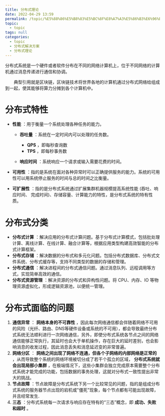 ```yaml
---
title: 分布式理论
date: 2022-04-29 13:59
permalink: /topic/%E5%88%86%E5%B8%83%E5%BC%8F%E8%A7%A3%E5%86%B3%E6%96%B9%E6%A1%88/%E5%88%86%E5%B8%83%E5%BC%8F%E7%90%86%E8%AE%BA
topic: 
  - topic
tags: null
categories: 
  - topic
  - 分布式解决方案
  - 分布式理论
---
```

分布式系统是一个硬件或者软件分布在不同的网络计算机上，位于不同网络的计算机通过消息传递进行通信和协调。

　　典型引用就是区块链，区块链技术将世界各地的计算机通过分布式网络给组成到一起，使其能够将算力分摊到各个计算机中。

# 分布式特性

* **性能** ：用于衡量一个系统处理各种任务的能力。

  * **吞吐量** ：系统在一定时间内可以处理的任务数。

    * **QPS** ，即每秒查询数
    * **TPS** ，即每秒事务数
  * **响应时间** ：系统响应一个请求或输入需要花费的时间。
* **可用性** ：指的是系统在面对各种异常时可以正确提供服务的能力。系统的可用性可以用系统停止服务的时间与总的时间之比衡量。
* **可扩展性** ：指的是分布式系统通过扩展集群机器规模提高系统性能 (吞吐、响应时间、 完成时间)、存储容量、计算能力的特性，是分布式系统的特有性质。

# 分布式分类

* **分布式计算** ：解决应用的分布式计算问题。基于分布式计算模式，包括批处理计算、离线计算、在线计算、融合计算等，根据应用类型构建高效智能的分布式计算框架。
* **分布式存储** ：解决数据的分布式和多元化问题。包括分布式数据库、分布式文件系统、分布式缓存等，支持不同类型的数据的存储和管理。
* **分布式通信** ：解决进程间的分布式通信问题。通过消息队列、远程调用等方式，实现简单高效的通信。
* **分布式资源管理** ：解决资源的分布式和异构性问题。将 CPU、内存、IO 等物理资源虚拟化，形成逻辑资源池，以便统一管理。

# 分布式面临的问题

1. **通信异常** ： **网络本身的不可靠性** ，因此每次网络通信都会伴随着网络不可用的风险（光纤、路由、DNS等硬件设备或系统的不可用），都会导致最终分布式系统无法顺利进行一次网络通信，另外，即使分布式系统各节点之间的网络通信能够正常执行，其延时也会大于单机操作，存在巨大的延时差别，也会影响消息的收发过程，因此消息丢失和消息延迟变的非常普遍。
2. **网络分区** ： **网络之间出现了网络不连通，但各个子网络的内部网络是正常的** ，从而导致整个系统的网络环境被切分成了若干个孤立的区域， **分布式系统就会出现局部小集群** ，在极端情况下，这些小集群会独立完成原本需要整个分布式系统才能完成的功能，包括数据的事务处理，这就对分布式一致性提出非常大的挑战。
3. **节点故障** ：节点故障是分布式系统下另一个比较常见的问题，指的是组成分布式系统的服务器节点出现的宕机或"僵死"现象，每个节点都有可能出现故障，并且经常发生.
4. **三态** ：分布式系统每一次请求与响应存在特有的“三态”概念，即 **成功、失败和超时** 。
